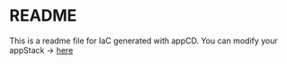# README
This is a readme file for IaC generated with appCD.
You can modify your appStack -> [here](http://cloud.stackgen.com/appstacks/00c0f513-de99-45d2-bc94-71015e0c14e6)
